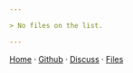 ```yaml
---

> No files on the list.

---
```


[Home][1] &middot; [Github][2] &middot; [Discuss][3]
&middot; [Files][4]

[1]:/ "Home page"
[2]:https://github.com/nikahmadz "Open my Github Profile"
[3]:https://github.com/nikahmadz/nikahmadz.github.io/discussions "Go to Discusssion Room"
[4]:https://nikahmadz.github.io/files "View shared files"
